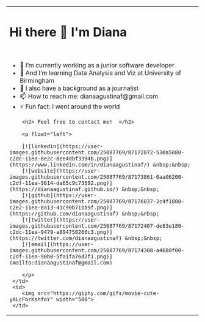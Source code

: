 <table>
  <tr>
    <td>
        <h1> Hi there 👋 I'm Diana </h1>
        <br/>
        <ul>
          <li>🔭 I’m currently working as a junior software developer </li>
          <li>🌱 And I’m learning Data Analysis and Viz at University of Birmingham </li>
          <li>💬 I also have a background as a journalist </li>
          <li>📫 How to reach me: dianaagustinaf@gmail.com </li>
          <li>⚡ Fun fact: I went around the world </li>
        </ul>  

        <h2> Feel free to contact me!  </h2>

        <p float="left">

        [![linkedin](https://user-images.githubusercontent.com/25087769/87172072-530a5080-c2dc-11ea-8e2c-8ee4dbf3394b.png)](https://www.linkedin.com/in/dianaagustinaf/) &nbsp;&nbsp;
        [![website](https://user-images.githubusercontent.com/25087769/87173861-0aa06200-c2df-11ea-9614-da65c9c73692.png)](https://dianaagustinaf.github.io/) &nbsp;&nbsp;
        [![github](https://user-images.githubusercontent.com/25087769/87176037-2c4f1880-c2e2-11ea-8a13-41c90b711b9f.png)](https://github.com/dianaagustinaf) &nbsp;&nbsp;
        [![twitter](https://user-images.githubusercontent.com/25087769/87172407-de83e180-c2dc-11ea-9479-a894758266c3.png)](https://twitter.com/dianaagustinaf) &nbsp;&nbsp;
        [![email](https://user-images.githubusercontent.com/25087769/87174308-a4680f00-c2df-11ea-90b0-5fa1fa76d2f1.png)](mailto:dianaagustinaf@gmail.com)

        </p>
     </td>   
     <td>
        <img src="https://giphy.com/gifs/movie-cute-yALcFbrKshfoY" width="500">
     </td>
   </tr>
</table> 

